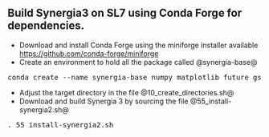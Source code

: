 ## Build Synergia3 on SL7 using Conda Forge for dependencies.

* Download and install Conda Forge using the miniforge installer available https://github.com/conda-forge/miniforge
* Create an environment to hold all the package called @synergia-base@

<pre>
conda create --name synergia-base numpy matplotlib future gsl mpi4py mpi cxx-compiler fortran-compiler openblas pytest bison flex "h5py>=2.9=mpi*" "fftw>=3.3.10=mpi*" c-compiler cmake ninja
</pre>

* Adjust the target directory in the file @10_create_directories.sh@
* Download and build Synergia 3 by sourcing the file @55_install-synergia2.sh@

<pre>
. 55_install-synergia2.sh
</pre>

